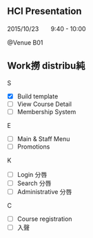## HCI Presentation

2015/10/23　　9:40 - 10:00

@Venue B01

## Work撈 distribu純

S
- [x] Build template
- [ ] View Course Detail
- [ ] Membership System

E
- [ ] Main & Staff Menu
- [ ] Promotions

K
- [ ] Login 分唇
- [ ] Search 分唇
- [ ] Administrative 分唇

C
- [ ] Course registration
- [ ] 入聲
